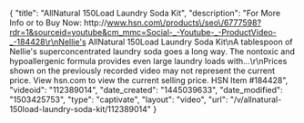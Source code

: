 {
    "title": "AllNatural 150Load Laundry Soda Kit",
    "description": "For More Info or to Buy Now: http:\/\/www.hsn.com\/products\/seo\/6777598?rdr=1&sourceid=youtube&cm_mmc=Social-_-Youtube-_-ProductVideo-_-184428\r\nNellie's AllNatural 150Load Laundry Soda Kit\nA tablespoon of Nellie's superconcentrated laundry soda goes a long way. The nontoxic and hypoallergenic formula provides even large laundry loads with...\r\nPrices shown on the previously recorded video may not represent the current price.  View hsn.com to view the current selling price. HSN Item #184428",
    "videoid": "112389014",
    "date_created": "1445039633",
    "date_modified": "1503425753",
    "type": "captivate",
    "layout": "video",
    "url": "\/v\/allnatural-150load-laundry-soda-kit\/112389014"
}